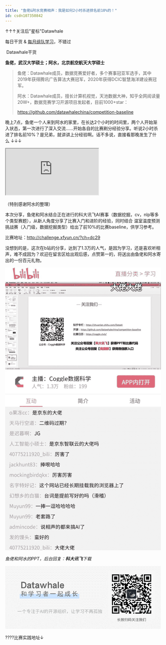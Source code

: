 ```yaml
---
title: "鱼佬&阿水竞赛相声：我是如何2小时杀进排名前10%的！"
id: csdn107350842
---
```


↑↑↑关注后"星标"Datawhale

每日干货 & [每月组队学习](https://mp.weixin.qq.com/mp/appmsgalbum?__biz=MzIyNjM2MzQyNg%3D%3D&action=getalbum&album_id=1338040906536108033#wechat_redirect)，不错过

 Datawhale干货 

**鱼佬，武汉大学硕士；阿水，北京航空航天大学硕士**

> 鱼佬：Datawhale成员，数据竞赛爱好者，多个赛事冠亚军选手，其中2019年获得腾讯广告算法大赛冠军，2020年获得DCIC智慧海洋建设赛冠军。
> 
> 阿水：Datawhale成员，擅长计算机视觉，天池数据大神，知乎全网阅读量20W+，数据竞赛学习开源项目发起者，目前1000+star：
> 
> https://github.com/datawhalechina/competition-baseline

晚上7点，鱼佬一个人来到阿水的家里，在长达2个小时的时间里，两个人开始渐入状态，第一次进行了深入交流……开始各自的比赛刷分经验分享。听说2小时杀进了排名前10%？是兄弟，就讲讲上分经验啊。话不多说，直接看那晚发生了什么 ↓↓↓

<iframe id="j3081l4ll6j-1594743083" src="https://v.qq.com/txp/iframe/player.html?vid=j3081l4ll6j" allowfullscreen="true" data-mediaembed="tencent"></iframe>

（特别感谢阿水的整理）

本次分享，鱼佬和阿水结合正在进行的科大讯飞AI赛事（数据挖掘，cv，nlp等多个类型赛题），从新人角度分享了比赛入门和进阶的经验，同时结合 温室温度预测挑战赛（入门级，数据挖掘类型）给出了前10%的比赛baseline，供学习参考。

比赛地址：http://challenge.xfyun.cn/?ch=dc29

没想到的是，这次在b站的分享，达到了1.3万的人气，是因为学习，还是喜欢听相声，难不成因为？欢迎在留言区给出观后感，点赞第一的，将送出由鱼佬和阿水寄出的一份百元礼物。

![](../img/e99c7498debf8d18103359651717783d.png)

*鱼佬和阿水的PPT，后台回复：****科大讯飞****下载*

![](../img/ac1260bd6d55ebcd4401293b8b1ef5ff.png)

????比赛实践地址↓